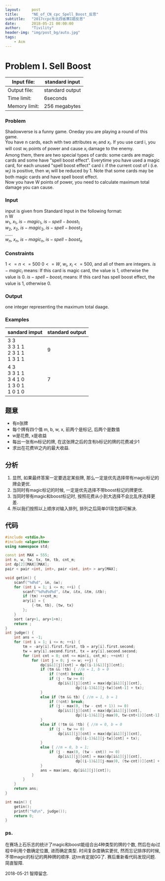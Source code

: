 ```yaml
---
layout:     post
title:      "NE_of_CN_cpc_Spell_Boost_反思"
subtitle:   "2017ccpc东北四省赛I题反思"
date:       2018-05-21 00:00:00
author:     "Tivility"
header-img: "img/post_bg/auto.jpg"
tags:
    - Acm
---
```


# Problem I. Sell Boost

 Input file: | standard input
 |-|-|
 Output file: | standard output
 Time limit: | 6seconds
 Memory limit: | 256 megabytes

### Problem

 Shadowverse is a funny game. Oneday you are playing a round of this game.<br>
 You have n cards, each with two attributes $w_i$ and $x_i$. If you use card i, you will cost $w_i$ points of power and cause $x_i$ damage to the enemy. <br>
 Among them, there are two special types of cards: some cards are magic cards and some have "spell boost effect". Everytime you have used a magic card, for each unused "spell boost effect" card i: if the current cost of i (i.e. $w_i$) is positive, then $w_i$ will be reduced by 1. Note that some cards may be both magic cards and have spell boost effect. <br>
 Now you have W points of power, you need to calculate maximum total damage you can cause. <br>

### Input

 input is given from Standard Input in the following format: <br>
 n W <br>
 $w_1$, $x_1$, $is-magic_1$, $is-spell-boost_1$ <br>
 $w_2$, $x_2$, $is-magic_2$, $is-spell-boost_2$ <br>
 ...... <br>
 $w_n$, $x_n$, $is-magic_n$, $is-spell-boost_n$ <br>

### Constraints

 $1 <= n <= 500$
 $0 <= W,\ w_i,\ x_i<=500$, and all of them are integers.
 $is-magic_i$ means: If this card is magic card, the value is 1, otherwise the value is 0.
 $is-spell-boost_i$ means: If this card has spell boost effect, the value is 1, otherwise 0.

### Output

 one integer representing the maximum total daage.
 
### Examples

sandard imput | standard output
|-------------|-----------------|
3 3 <br> 3 3 1 1 <br> 2 3 1 1 <br> 1 3 1 1 | 9
4 3 <br> 3 3 1 1 <br> 3 4 1 0 <br> 1 3 0 1 <br> 1 0 1 0 | 7

## 题意
 - 有n张牌
 - 每个牌有四个值 m, b, w, x, 前两个是标记, 后两个是数值
 - w是花费, x是收益
 - 每出一张有m标记的牌, 在这张牌之后的含有b标记的牌的花费减少1
 - 求出在花费W之内的最大收益.


## 分析
 1. 显然, 如果最终答案一定要选定某些牌, 那么一定是优先选择带有magic标记的牌会更优.
 2. 当同时有magic标记的时候, 一定是优先选择不带boost标记的牌更优.
 3. 当同时带有magic和boost标记时, 按照花费从小到大选择不会比乱序选择更差.
 4. 所以我们按照以上顺序对输入排列, 排列之后简单01背包即可解决.


## 代码  

``` cpp
#include <stdio.h>
#include <algorithm>
using namespace std;

const int MAX = 555;
int n, w, tw, tx, tm, tb, cnt_m;
int dp[2][MAX][MAX];
pair < pair <int, int>, pair <int, int> > ary[MAX];

void getin() {
    scanf("%d%d", &n, &w);
    for (int i = 1; i <= n; ++i) {
        scanf("%d%d%d%d", &tw, &tx, &tm, &tb);
        if (tm) ++cnt_m;
        ary[i] = {
            {-tm, tb}, {tw, tx}
        };
    }
    sort (ary+1, ary+1+n);
    return ;
}
int judge() {
    int ans = -1;
    for (int i = 1; i <= n; ++i) {
        tm = -ary[i].first.first, tb = ary[i].first.second;
        tw = ary[i].second.first, tx = ary[i].second.second;
        for (int cnt = 0; cnt <= min(i, cnt_m); ++cnt) {
            for (int j = 0; j <= w; ++j) {
                dp[i&1][j][cnt] = dp[(i-1)&1][j][cnt];
                if (tm && !tb) { //m = 1, b = 0
                    if (!cnt) break;
                    if (j - tw >= 0)
                        dp[i&1][j][cnt] = max(dp[i&1][j][cnt],
                                dp[(i-1)&1][j-tw][cnt-1] + tx);
                }
                else if (tm && tb) { //m = 1, b = 1
                    if (!cnt) break;
                    if (j - max(0, (tw - cnt + 1)) >= 0)
                        dp[i&1][j][cnt] = max(dp[i&1][j][cnt],
                                dp[(i-1)&1][j-max(0, tw-cnt+1)][cnt-1] + tx);
                }
                else if (!tm && !tb) { //m = 0, b = 0
                    if (j - tw >= 0)
                        dp[i&1][j][cnt] = max(dp[i&1][j][cnt],
                                dp[(i-1)&1][j-tw][cnt] + tx);
                }
                else { //m = 0, b = 1;
                    if (j - max(0, (tw - cnt)) >= 0)
                        dp[i&1][j][cnt] = max(dp[i&1][j][cnt],
                                dp[(i-1)&1][j-max(0, (tw-cnt))][cnt] + tx);
                }
                ans = max(ans, dp[i&1][j][cnt]);
            }
        }
    }
    return ans;
}

int main() {
    getin();
    printf("%d\n", judge());
    return 0;
}

```

### ps.
在赛场上石乐志的统计了magic和boost能组合出4种类型的牌的个数, 然后在dp过程中利用个数确定位置, 进而确定类型. 时间复杂度确实更优, 然而忘记排序的时候, 不带magic的标记的两种牌的顺序. 这tm肯定就GG了. 赛后重新看代码发现问题. 简直智障. 

2018-05-21 智障留念.
